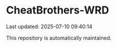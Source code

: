 # CheatBrothers-WRD

Last updated: 2025-07-10 09:40:14

This repository is automatically maintained.

